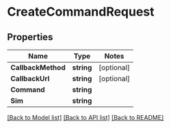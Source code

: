 # CreateCommandRequest

## Properties
Name | Type | Notes
------------ | ------------- | -------------
**CallbackMethod** | **string** | [optional] 
**CallbackUrl** | **string** | [optional] 
**Command** | **string** | 
**Sim** | **string** | 

[[Back to Model list]](../README.md#documentation-for-models) [[Back to API list]](../README.md#documentation-for-api-endpoints) [[Back to README]](../README.md)


